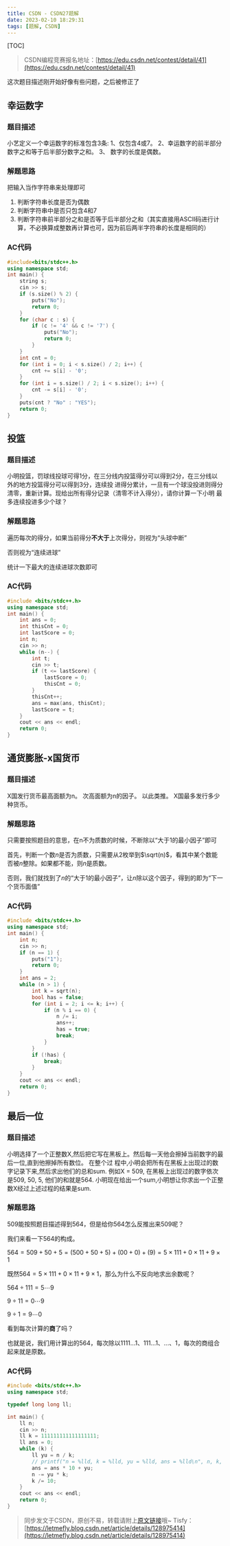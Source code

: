 ```yaml
---
title: CSDN - CSDN27题解
date: 2023-02-10 18:29:31
tags: [题解, CSDN]
---
```


[TOC]

>  CSDN编程竞赛报名地址：[https://edu.csdn.net/contest/detail/41](https://edu.csdn.net/contest/detail/41)

这次题目描述刚开始好像有些问题，之后被修正了

## 幸运数字

### 题目描述

小艺定义一个幸运数字的标准包含3条: 1、仅包含4或7。 2、幸运数字的前半部分数字之和等于后半部分数字之和。 3、
数字的长度是偶数。


### 解题思路

把输入当作字符串来处理即可

1. 判断字符串长度是否为偶数
2. 判断字符串中是否只包含4和7
3. 判断字符串前半部分之和是否等于后半部分之和（其实直接用ASCII码进行计算，不必换算成整数再计算也可，因为前后两半字符串的长度是相同的）

### AC代码

```cpp
#include<bits/stdc++.h>
using namespace std;
int main() {
    string s;
    cin >> s;
    if (s.size() % 2) {
        puts("No");
        return 0;
    }
    for (char c : s) {
        if (c != '4' && c != '7') {
            puts("No");
            return 0;
        }
    }
    int cnt = 0;
    for (int i = 0; i < s.size() / 2; i++) {
        cnt += s[i] - '0';
    }
    for (int i = s.size() / 2; i < s.size(); i++) {
        cnt -= s[i] - '0';
    }
    puts(cnt ? "No" : "YES");
    return 0;
}
```

## 投篮

### 题目描述

小明投篮，罚球线投球可得1分，在三分线内投篮得分可以得到2分，在三分线以外的地方投篮得分可以得到3分，连续投
进得分累计，一旦有一个球没投进则得分清零，重新计算。现给出所有得分记录（清零不计入得分），请你计算一下小明
最多连续投进多少个球？

### 解题思路

遍历每次的得分，如果当前得分**不大于**上次得分，则视为“头球中断”

否则视为“连续进球”

统计一下最大的连续进球次数即可

### AC代码

```cpp
#include <bits/stdc++.h>
using namespace std;
int main() {
    int ans = 0;
    int thisCnt = 0;
    int lastScore = 0;
    int n;
    cin >> n;
    while (n--) {
        int t;
        cin >> t;
        if (t <= lastScore) {
            lastScore = 0;
            thisCnt = 0;
        }
        thisCnt++;
        ans = max(ans, thisCnt);
        lastScore = t;
    }
    cout << ans << endl;
    return 0;
}
```

## 通货膨胀-x国货币

### 题目描述

X国发行货币最高面额为n。 次高面额为n的因子。 以此类推。 X国最多发行多少种货币。

### 解题思路

只需要按照题目的意思，在n不为质数的时候，不断除以“大于1的最小因子”即可

首先，判断一个数$n$是否为质数，只需要从2枚举到$\sqrt(n)$，看其中某个数能否被$n$整除。如果都不能，则$n$是质数。

否则，我们就找到了$n$的“大于1的最小因子”，让$n$除以这个因子，得到的即为“下一个货币面值”

### AC代码

```cpp
#include <bits/stdc++.h>
using namespace std;
int main() {
    int n;
    cin >> n;
    if (n == 1) {
        puts("1");
        return 0;
    }
    int ans = 2;
    while (n > 1) {
        int k = sqrt(n);
        bool has = false;
        for (int i = 2; i <= k; i++) {
            if (n % i == 0) {
                n /= i;
                ans++;
                has = true;
                break;
            }
        }
        if (!has) {
            break;
        }
    }
    cout << ans << endl;
    return 0;
}
```

## 最后一位

### 题目描述

小明选择了一个正整数X,然后把它写在黑板上。然后每一天他会擦掉当前数字的最后一位,直到他擦掉所有数位。 在整个过
程中,小明会把所有在黑板上出现过的数字记录下来,然后求出他们的总和sum. 例如X = 509, 在黑板上出现过的数字依次
是509, 50, 5, 他们的和就是564. 小明现在给出一个sum,小明想让你求出一个正整数X经过上述过程的结果是sum.

### 解题思路

509能按照题目描述得到564，但是给你564怎么反推出来509呢？

我们来看一下564的构成。

$564 = 509 + 50 + 5 = (500 + 50 + 5) + (00 + 0) + (9) = 5\times111+0\times11+9\times1$

既然$564 = 5\times 111 + 0\times 11 + 9 \times 1$，那么为什么不反向地求出余数呢？

$564÷111=5\cdots9$

$9÷11=0\cdots9$

$9÷1=9\cdots0$

看到每次计算的**商**了吗？

也就是说，我们用计算出的$564$，每次除以$1111...1$、$111...1$、$...$、$1$，每次的商组合起来就是原数。

### AC代码

```cpp
#include <bits/stdc++.h>
using namespace std;

typedef long long ll;

int main() {
    ll n;
    cin >> n;
    ll k = 111111111111111111;
    ll ans = 0;
    while (k) {
        ll yu = n / k;
        // printf("n = %lld, k = %lld, yu = %lld, ans = %lld\n", n, k, yu, ans); //*********
        ans = ans * 10 + yu;
        n -= yu * k;
        k /= 10;
    }
    cout << ans << endl;
    return 0;
}
```

> 同步发文于CSDN，原创不易，转载请附上[原文链接](https://blog.letmefly.xyz/2023/02/10/CSDN%20-%20CSDN27%E9%A2%98%E8%A7%A3/)哦~
> Tisfy：[https://letmefly.blog.csdn.net/article/details/128975414](https://letmefly.blog.csdn.net/article/details/128975414)